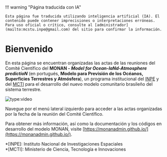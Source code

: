 
!!! warning "Página traducida con IA"

    Esta página fue traducida utilizando inteligencia artificial (IA). El contenido puede contener imprecisiones o interpretaciones erróneas. Para uso oficial o crítico, consulte al [administrador](mailto:mcstu.inpe@gmail.com) del sitio para confirmar la información.



# Bienvenido

En esta página se encuentran organizadas las actas de las reuniones del Comité Científico del **MONAN - _Model for Ocean-laNd-Atmosphere predictioN_** (en portugués, **Modelo para Previsión de los Océanos, Superficies Terrestres y Atmósfera**), un programa institucional del [INPE](https://www.gov.br/inpe/pt-br) y del [MCTI](https://www.gov.br/mcti/pt-br) para el desarrollo del nuevo modelo comunitario brasileño del sistema terrestre.

![type:video](https://youtube.com/embed/lq4pmpvqBIM)

Navegue por el menú lateral izquierdo para acceder a las actas organizadas por la fecha de la reunión del Comité Científico.

Para obtener más información, así como la documentación y los códigos en desarrollo del modelo MONAN, visite [https://monanadmin.github.io/](https://monanadmin.github.io/).

*[INPE]: Instituto Nacional de Investigaciones Espaciales  
*[MCTI]: Ministerio de Ciencia, Tecnología e Innovaciones


